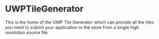 # UWPTileGenerator
This is the home of the UWP Tile Generator which can provide all the tiles you need to submit your application to the store from a single high resolution source file.
